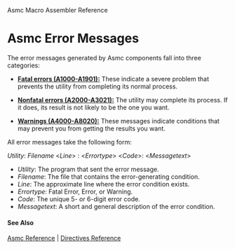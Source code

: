 Asmc Macro Assembler Reference

# Asmc Error Messages

The error messages generated by Asmc components fall into three categories:

- [**Fatal errors (A1000-A1901):**](fatal.md)
These indicate a severe problem that prevents the utility from completing its normal process.

- [**Nonfatal errors (A2000-A3021):**](nonfatal.md)
The utility may complete its process. If it does, its result is not likely to be the one you want.

- [**Warnings (A4000-A8020):**](warnings.md)
These messages indicate conditions that may prevent you from getting the results you want.

All error messages take the following form:

_Utility_: _Filename_ &lt;_Line_&gt; : &lt;_Errortype_&gt; &lt;_Code_&gt;: &lt;_Messagetext_&gt;

- _Utility_: The program that sent the error message.
- _Filename_: The file that contains the error-generating condition.
- _Line_: The approximate line where the error condition exists.
- _Errortype_: Fatal Error, Error, or Warning.
- _Code_: The unique 5- or 6-digit error code.
- _Messagetext_: A short and general description of the error condition.

#### See Also

[Asmc Reference](../readme.md) | [Directives Reference](../directive/readme.md)
